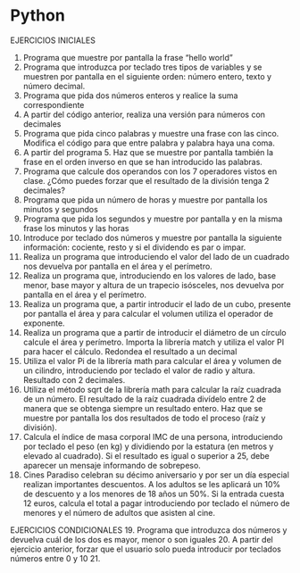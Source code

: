 # Python

EJERCICIOS INICIALES
1. Programa que muestre por pantalla la frase “hello world”
2. Programa que introduzca por teclado tres tipos de variables y se muestren por pantalla
   en el siguiente orden: número entero, texto y número decimal.
3. Programa que pida dos números enteros y realice la suma correspondiente
4. A partir del código anterior, realiza una versión para números con decimales
5. Programa que pida cinco palabras y muestre una frase con las cinco. Modifica el código 
   para que entre palabra y palabra haya una coma.
6. A partir del programa 5. Haz que se muestre por pantalla también la frase en el orden 
   inverso en que se han introducido las palabras.
7. Programa que calcule dos operandos con los 7 operadores vistos en clase. ¿Cómo puedes 
   forzar que el resultado de la división tenga 2 decimales?
8. Programa que pida un número de horas y muestre por pantalla los minutos y segundos
9. Programa que pida los segundos y muestre por pantalla y en la misma frase los minutos 
   y las horas
10. Introduce por teclado dos números y muestre por pantalla la siguiente información: 
    cociente, resto y si el dividendo es par o impar.
11. Realiza un programa que introduciendo el valor del lado de un cuadrado nos devuelva 
    por pantalla en el área y el perímetro.
12. Realiza un programa que, introduciendo en los valores de lado, base menor, base mayor 
    y altura de un trapecio isósceles, nos devuelva por pantalla en el área y el perímetro.
13. Realiza un programa que, a partir introducir el lado de un cubo, presente por pantalla el 
    área y para calcular el volumen utiliza el operador de exponente.
14. Realiza un programa que a partir de introducir el diámetro de un círculo calcule el área 
    y perímetro. Importa la librería match y utiliza el valor PI para hacer el cálculo. Redondea el 
    resultado a un decimal
15. Utiliza el valor Pi de la librería math para calcular el área y volumen de un cilindro, 
    introduciendo por teclado el valor de radio y altura. Resultado con 2 decimales.
16. Utiliza el método sqrt de la librería math para calcular la raíz cuadrada de un número. El 
    resultado de la raíz cuadrada divídelo entre 2 de manera que se obtenga siempre un 
    resultado entero. Haz que se muestre por pantalla los dos resultados de todo el proceso
    (raíz y división).
17. Calcula el índice de masa corporal IMC de una persona, introduciendo por teclado el 
    peso (en kg) y dividiendo por la estatura (en metros y elevado al cuadrado). Si el resultado 
    es igual o superior a 25, debe aparecer un mensaje informando de sobrepeso.
18. Cines Paradiso celebran su décimo aniversario y por ser un día especial realizan 
    importantes descuentos. A los adultos se les aplicará un 10% de descuento y a los menores 
    de 18 años un 50%. Si la entrada cuesta 12 euros, calcula el total a pagar introduciendo por 
    teclado el número de menores y el número de adultos que asisten al cine.

EJERCICIOS CONDICIONALES
19. Programa que introduzca dos números y devuelva cuál de los dos es mayor, menor o son 
iguales
20. A partir del ejercicio anterior, forzar que el usuario solo pueda introducir por teclados 
números entre 0 y 10
21. 
